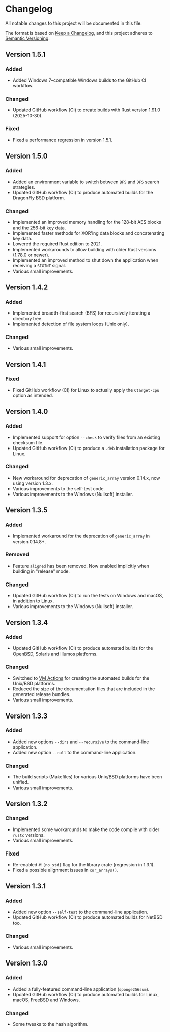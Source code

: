 # Changelog

All notable changes to this project will be documented in this file.

The format is based on [Keep a Changelog](https://keepachangelog.com/en/1.1.0/),
and this project adheres to [Semantic Versioning](https://semver.org/spec/v2.0.0.html).

## Version 1.5.1

### Added

- Added Windows 7–compatible Windows builds to the GitHub CI workflow.

### Changed

- Updated GitHub workflow (CI) to create builds with Rust version 1.91.0 (2025-10-30).

### Fixed

- Fixed a performance regression in version 1.5.1.

## Version 1.5.0

### Added

- Added an environment variable to switch between `BFS` and `DFS` search strategies.
- Updated GitHub workflow (CI) to produce automated builds for the DragonFly BSD platform.

### Changed

- Implemented an improved memory handling for the 128-bit AES blocks and the 256-bit key data.
- Implemented faster methods for XOR'ing data blocks and concatenating key data.
- Lowered the required Rust edition to 2021.
- Implemented workarounds to allow building with older Rust versions (1.78.0 or newer).
- Implemented an improved method to shut down the application when receiving a `SIGINT` signal.
- Various small improvements.

## Version 1.4.2

### Added

- Implemented breadth-first search (BFS) for recursively iterating a directory tree.
- Implemented detection of file system loops (Unix only).

### Changed

- Various small improvements.

## Version 1.4.1

### Fixed

- Fixed GitHub workflow (CI) for Linux to actually apply the `Ctarget-cpu` option as intended.

## Version 1.4.0

### Added

- Implemented support for option `--check` to verify files from an existing checksum file.
- Updated GitHub workflow (CI) to produce a `.deb` installation package for Linux.

### Changed

- New workaround for deprecation of `generic_array` version 0.14.x, now using version 1.3.x.
- Various improvements to the self-test code.
- Various improvements to the Windows (Nullsoft) installer.

## Version 1.3.5

### Added

- Implemented workaround for the deprecation of `generic_array` in version 0.14.8+.

### Removed

- Feature `aligned` has been removed. Now enabled implicitly when building in "release" mode.

### Changed

- Updated GitHub workflow (CI) to run the tests on Windows and macOS, in addition to Linux.
- Various improvements to the Windows (Nullsoft) installer.

## Version 1.3.4

### Added

- Updated GitHub workflow (CI) to produce automated builds for the OpenBSD, Solaris and Illumos platforms.

### Changed

- Switched to [VM Actions](https://github.com/vmactions) for creating the automated builds for the Unix/BSD platforms.
- Reduced the size of the documentation files that are included in the generated release bundles.
- Various small improvements.

## Version 1.3.3

### Added

- Added new options `--dirs` and `--recursive` to the command-line application.
- Added new option `--null` to the command-line application.

### Changed

- The build scripts (Makefiles) for various Unix/BSD platforms have been unified.
- Various small improvements.

## Version 1.3.2

### Changed

- Implemented some workarounds to make the code compile with older `rustc` versions.
- Various small improvements.

### Fixed

- Re-enabled `#![no_std]` flag for the library crate (regression in 1.3.1).
- Fixed a possible alignment issues in `xor_arrays()`.

## Version 1.3.1

### Added

- Added new option `--self-test` to the command-line application.
- Updated GitHub workflow (CI) to produce automated builds for NetBSD too.

### Changed

- Various small improvements.

## Version 1.3.0

### Added

- Added a fully-featured command-line application (`sponge256sum`).
- Updated GitHub workflow (CI) to produce automated builds for Linux, macOS, FreeBSD and Windows.

### Changed

- Some tweaks to the hash algorithm.
